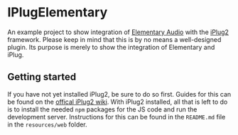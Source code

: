 # IPlugElementary
An example project to show integration of [Elementary Audio](https://www.elementary.audio) with the [iPlug2](https://iplug2.github.io) framework. Please keep in mind that this is by no means a well-designed plugin. Its purpose is merely to show the integration of Elementary and iPlug.

## Getting started
If you have not yet installed iPlug2, be sure to do so first. Guides for this can be found on the [offical iPlug2 wiki](https://github.com/iPlug2/iPlug2/wiki).
With iPlug2 installed, all that is left to do is to install the needed `npm` packages for the JS code and run the development server.
Instructions for this can be found in the `README.md` file in the `resources/web` folder.
